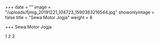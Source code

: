 +++ date = "" image = "/uploads/fjimg_20191221_104723_1590363216544.jpg" showonlyimage = false title = "Sewa Motor Jogja" weight = 8

+++ Sewa Motor Jogja

1
2
3
